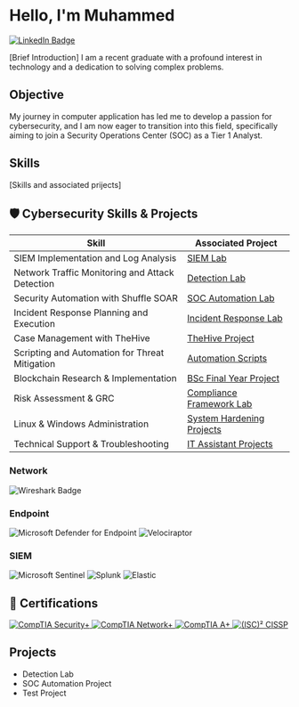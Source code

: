 # Hello, I'm Muhammed
<a href="https://www.linkedin.com/in/muhammed-e-sanyang" target="_blank">
  <img src="https://img.shields.io/badge/-LinkedIn-0072b1?style=for-the-badge&logo=linkedin&logoColor=white" alt="LinkedIn Badge"/>
</a>

[Brief Introduction]
I am a recent graduate with a profound interest in technology and a dedication to solving complex problems.

## Objective
My journey in computer application has led me to develop a passion for cybersecurity, and I am now
eager to transition into this field, specifically aiming to join a Security Operations Center (SOC)
as a Tier 1 Analyst.

## Skills
[Skills and associated prijects]

## 🛡️ Cybersecurity Skills & Projects

| Skill                                        | Associated Project |
|----------------------------------------------|--------------------|
| SIEM Implementation and Log Analysis         | <a href="https://github.com/Moe-Sanyang/Moe-Sanyang/tree/main/SIEM-Lab" target="_blank">SIEM Lab</a> |
| Network Traffic Monitoring and Attack Detection | <a href="https://github.com/Moe-Sanyang/Moe-Sanyang/tree/main/Detection-Lab" target="_blank">Detection Lab</a> |
| Security Automation with Shuffle SOAR        | <a href="https://github.com/Moe-Sanyang/Moe-Sanyang/tree/main/SOC-Automation" target="_blank">SOC Automation Lab</a> |
| Incident Response Planning and Execution     | <a href="https://github.com/Moe-Sanyang/Moe-Sanyang/tree/main/Incident-Response" target="_blank">Incident Response Lab</a> |
| Case Management with TheHive                 | <a href="https://github.com/Moe-Sanyang/Moe-Sanyang/tree/main/TheHive-Lab" target="_blank">TheHive Project</a> |
| Scripting and Automation for Threat Mitigation | <a href="https://github.com/Moe-Sanyang/Moe-Sanyang/tree/main/Threat-Mitigation-Scripts" target="_blank">Automation Scripts</a> |
| Blockchain Research & Implementation         | <a href="https://github.com/Moe-Sanyang/Moe-Sanyang/tree/main/Blockchain-Project" target="_blank">BSc Final Year Project</a> |
| Risk Assessment & GRC                        | <a href="https://github.com/Moe-Sanyang/Moe-Sanyang/tree/main/GRC-Lab" target="_blank">Compliance Framework Lab</a> |
| Linux & Windows Administration               | <a href="https://github.com/Moe-Sanyang/Moe-Sanyang/tree/main/System-Hardening" target="_blank">System Hardening Projects</a> |
| Technical Support & Troubleshooting          | <a href="https://github.com/Moe-Sanyang/Moe-Sanyang/tree/main/IT-Support" target="_blank">IT Assistant Projects</a> |

### Network
<div>
<img src="https://img.shields.io/badge/Wireshark-1679A7?style=for-the-badge&logo=wireshark&logoColor=white" alt="Wireshark Badge"/>

### Endpoint
<div>
<img src="https://img.shields.io/badge/Microsoft_Defender_for_Endpoint-00A4EF?style=for-the-badge&logo=microsoft&logoColor=white" alt="Microsoft Defender for Endpoint" />
<img src="https://img.shields.io/badge/Velociraptor-4B275F?style=for-the-badge&logo=velociraptor&logoColor=white" alt="Velociraptor" />

### SIEM
<div>
<img src="https://img.shields.io/badge/Microsoft_Sentinel-0078D4?style=for-the-badge&logo=microsoft&logoColor=white" alt="Microsoft Sentinel" />
<img src="https://img.shields.io/badge/Splunk-000000?style=for-the-badge&logo=splunk&logoColor=white" alt="Splunk" />
<img src="https://img.shields.io/badge/Elastic-005571?style=for-the-badge&logo=elastic&logoColor=white" alt="Elastic" />

## 📜 Certifications  

<div align="left">
  <a href="https://www.comptia.org/certifications/security" target="_blank">
    <img src="https://img.shields.io/badge/Security%2B-FF0000?style=for-the-badge&logo=comptia&logoColor=white" alt="CompTIA Security+" />
  </a>
  <a href="https://www.comptia.org/certifications/network" target="_blank">
    <img src="https://img.shields.io/badge/Network%2B-007ACC?style=for-the-badge&logo=comptia&logoColor=white" alt="CompTIA Network+" />
  </a>
  <a href="https://www.comptia.org/certifications/a" target="_blank">
    <img src="https://img.shields.io/badge/A%2B-4D4D4D?style=for-the-badge&logo=comptia&logoColor=white" alt="CompTIA A+" />
  </a>
  <a href="https://www.isc2.org/certifications/cissp" target="_blank">
    <img src="https://img.shields.io/badge/CISSP-0052CC?style=for-the-badge&logo=isc2&logoColor=white" alt="(ISC)² CISSP" />
  </a>

## Projects
- Detection Lab
- SOC Automation Project
- Test Project



 





